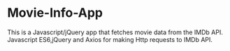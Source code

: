 # Movie-Info-App

This is a Javascript/jQuery app that fetches movie data from the IMDb API. 
Javascript ES6,jQuery and Axios for making Http requests to IMDb API.  
